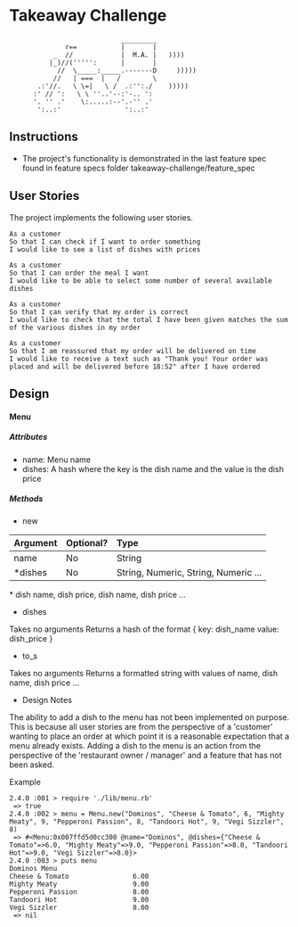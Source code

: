 Takeaway Challenge
==================
```
                            _________
              r==           |       |
           _  //            |  M.A. |   ))))
          |_)//(''''':      |       |
            //  \_____:_____.-------D     )))))
           //   | ===  |   /        \
       .:'//.   \ \=|   \ /  .:'':./    )))))
      :' // ':   \ \ ''..'--:'-.. ':
      '. '' .'    \:.....:--'.-'' .'
       ':..:'                ':..:'

 ```

Instructions
-------

* The project's functionality is demonstrated in the last feature spec found in feature specs folder takeaway-challenge/feature_spec

User Stories
-----

The project implements the following user stories.

```
As a customer
So that I can check if I want to order something
I would like to see a list of dishes with prices

As a customer
So that I can order the meal I want
I would like to be able to select some number of several available dishes

As a customer
So that I can verify that my order is correct
I would like to check that the total I have been given matches the sum of the various dishes in my order

As a customer
So that I am reassured that my order will be delivered on time
I would like to receive a text such as "Thank you! Your order was placed and will be delivered before 18:52" after I have ordered
```

Design
-----

#### Menu

##### Attributes

- name:     Menu name
- dishes:   A hash where the key is the dish name and the value is the dish price

##### Methods

- new

|Argument |Optional?|Type                                             |
|:-       |:-       |:-                                               |
|name     |No       |String                                           |
|*dishes  |No       |String, Numeric, String, Numeric ...             |

\* dish name, dish price, dish name, dish price ...

- dishes

Takes no arguments
Returns a hash of the format { key: dish_name value: dish_price }

- to_s

Takes no arguments
Returns a formatted string with values of name, dish name, dish price ...

- Design Notes

The ability to add a dish to the menu has not been implemented on purpose. This is because all user stories are from the perspective of a 'customer' wanting to place an order at which point it is a reasonable expectation that a menu already exists. Adding a dish to the menu is an action from the perspective of the 'restaurant owner / manager' and a feature that has not been asked.

Example

```
2.4.0 :001 > require './lib/menu.rb'
 => true
2.4.0 :002 > menu = Menu.new("Dominos", "Cheese & Tomato", 6, "Mighty Meaty", 9, "Pepperoni Passion", 8, "Tandoori Hot", 9, "Vegi Sizzler", 8)
 => #<Menu:0x007ffd5d0cc300 @name="Dominos", @dishes={"Cheese & Tomato"=>6.0, "Mighty Meaty"=>9.0, "Pepperoni Passion"=>8.0, "Tandoori Hot"=>9.0, "Vegi Sizzler"=>8.0}>
2.4.0 :003 > puts menu
Dominos Menu
Cheese & Tomato                6.00
Mighty Meaty                   9.00
Pepperoni Passion              8.00
Tandoori Hot                   9.00
Vegi Sizzler                   8.00
 => nil
```
